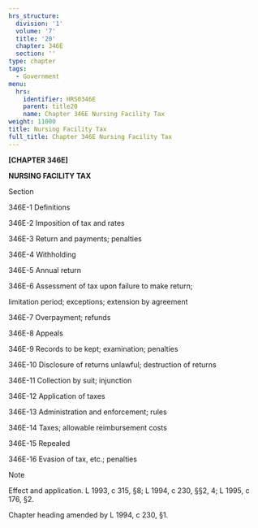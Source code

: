 ```yaml
---
hrs_structure:
  division: '1'
  volume: '7'
  title: '20'
  chapter: 346E
  section: ''
type: chapter
tags:
  - Government
menu:
  hrs:
    identifier: HRS0346E
    parent: title20
    name: Chapter 346E Nursing Facility Tax
weight: 11000
title: Nursing Facility Tax
full_title: Chapter 346E Nursing Facility Tax
---
```

**[CHAPTER 346E]**

**NURSING FACILITY TAX**

Section

346E-1 Definitions

346E-2 Imposition of tax and rates

346E-3 Return and payments; penalties

346E-4 Withholding

346E-5 Annual return

346E-6 Assessment of tax upon failure to make return;

limitation period; exceptions; extension by agreement

346E-7 Overpayment; refunds

346E-8 Appeals

346E-9 Records to be kept; examination; penalties

346E-10 Disclosure of returns unlawful; destruction of returns

346E-11 Collection by suit; injunction

346E-12 Application of taxes

346E-13 Administration and enforcement; rules

346E-14 Taxes; allowable reimbursement costs

346E-15 Repealed

346E-16 Evasion of tax, etc.; penalties

Note

Effect and application. L 1993, c 315, §8; L 1994, c 230, §§2, 4; L 1995, c 176, §2.

Chapter heading amended by L 1994, c 230, §1.